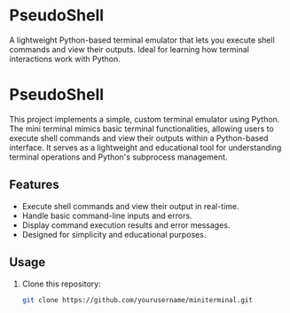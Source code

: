 # PseudoShell
A lightweight Python-based terminal emulator that lets you execute shell commands and view their outputs. Ideal for learning how terminal interactions work with Python.
# PseudoShell
This project implements a simple, custom terminal emulator using Python. The mini terminal mimics basic terminal functionalities, allowing users to execute shell commands and view their outputs within a Python-based interface. It serves as a lightweight and educational tool for understanding terminal operations and Python's subprocess management.

## Features
- Execute shell commands and view their output in real-time.
- Handle basic command-line inputs and errors.
- Display command execution results and error messages.
- Designed for simplicity and educational purposes.

## Usage
1. Clone this repository:
   ```bash
   git clone https://github.com/yourusername/miniterminal.git
